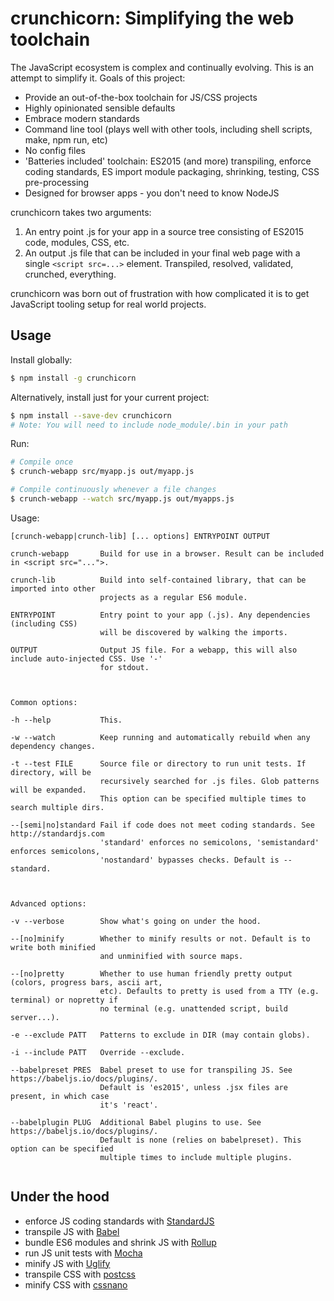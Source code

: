 crunchicorn: Simplifying the web toolchain
==========================================

The JavaScript ecosystem is complex and continually evolving. This is an attempt to simplify it. Goals of this project:

* Provide an out-of-the-box toolchain for JS/CSS projects
* Highly opinionated sensible defaults
* Embrace modern standards
* Command line tool (plays well with other tools, including shell scripts, make, npm run, etc)
* No config files
* 'Batteries included' toolchain: ES2015 (and more) transpiling, enforce coding standards, ES import module packaging, shrinking, testing, CSS pre-processing
* Designed for browser apps - you don't need to know NodeJS

crunchicorn takes two arguments:
1. An entry point .js for your app in a source tree consisting of ES2015 code, modules, CSS, etc.
2. An output .js file that can be included in your final web page with a single `<script src=...>` element. Transpiled,
   resolved, validated, crunched, everything.

crunchicorn was born out of frustration with how complicated it is to get JavaScript tooling setup for real world projects.

Usage
-----

Install globally:

```bash
$ npm install -g crunchicorn
```

Alternatively, install just for your current project:

```bash
$ npm install --save-dev crunchicorn 
# Note: You will need to include node_module/.bin in your path
```

Run:

```bash
# Compile once
$ crunch-webapp src/myapp.js out/myapp.js

# Compile continuously whenever a file changes
$ crunch-webapp --watch src/myapp.js out/myapps.js
```

Usage:

```
[crunch-webapp|crunch-lib] [... options] ENTRYPOINT OUTPUT

crunch-webapp       Build for use in a browser. Result can be included in <script src="...">.

crunch-lib          Build into self-contained library, that can be imported into other
                    projects as a regular ES6 module.

ENTRYPOINT          Entry point to your app (.js). Any dependencies (including CSS)
                    will be discovered by walking the imports.

OUTPUT              Output JS file. For a webapp, this will also include auto-injected CSS. Use '-'
                    for stdout.



Common options:

-h --help           This.

-w --watch          Keep running and automatically rebuild when any dependency changes.

-t --test FILE      Source file or directory to run unit tests. If directory, will be
                    recursively searched for .js files. Glob patterns will be expanded.
                    This option can be specified multiple times to search multiple dirs.

--[semi|no]standard Fail if code does not meet coding standards. See http://standardjs.com
                    'standard' enforces no semicolons, 'semistandard' enforces semicolons,
                    'nostandard' bypasses checks. Default is --standard.



Advanced options:

-v --verbose        Show what's going on under the hood.

--[no]minify        Whether to minify results or not. Default is to write both minified
                    and unminified with source maps.

--[no]pretty        Whether to use human friendly pretty output (colors, progress bars, ascii art,
                    etc). Defaults to pretty is used from a TTY (e.g. terminal) or nopretty if
                    no terminal (e.g. unattended script, build server...).

-e --exclude PATT   Patterns to exclude in DIR (may contain globs).

-i --include PATT   Override --exclude.

--babelpreset PRES  Babel preset to use for transpiling JS. See https://babeljs.io/docs/plugins/.
                    Default is 'es2015', unless .jsx files are present, in which case
                    it's 'react'.

--babelplugin PLUG  Additional Babel plugins to use. See https://babeljs.io/docs/plugins/.
                    Default is none (relies on babelpreset). This option can be specified
                    multiple times to include multiple plugins.


```

Under the hood
--------------

* enforce JS coding standards with [StandardJS](http://standardjs.com/)
* transpile JS with [Babel](https://babeljs.io)
* bundle ES6 modules and shrink JS with [Rollup](http://rollupjs.org)
* run JS unit tests with [Mocha](https://mochajs.org/)
* minify JS with [Uglify](http://lisperator.net/uglifyjs/)
* transpile CSS with [postcss](https://github.com/postcss/postcss)
* minify CSS with [cssnano](http://cssnano.co/)

